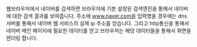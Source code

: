 웹브라우저에서 네이버를 검색하면 브라우저에 기본 설정된 검색엔진을 통해서 네이버에 대한 검색 결과룰 보여줍니다. 주소에 www.naver.com을 입력했을 경우에는 dns서버를 통해서 네이버 웹 서비스의 실제 ip 주소를 얻습니다. 그리고 http통신을 통해서 네이버 메인 페이지에 필요한 데이터를 얻고 브라우저는 해당 데이터들을 통해서 화면을 렌더링 합니다.
